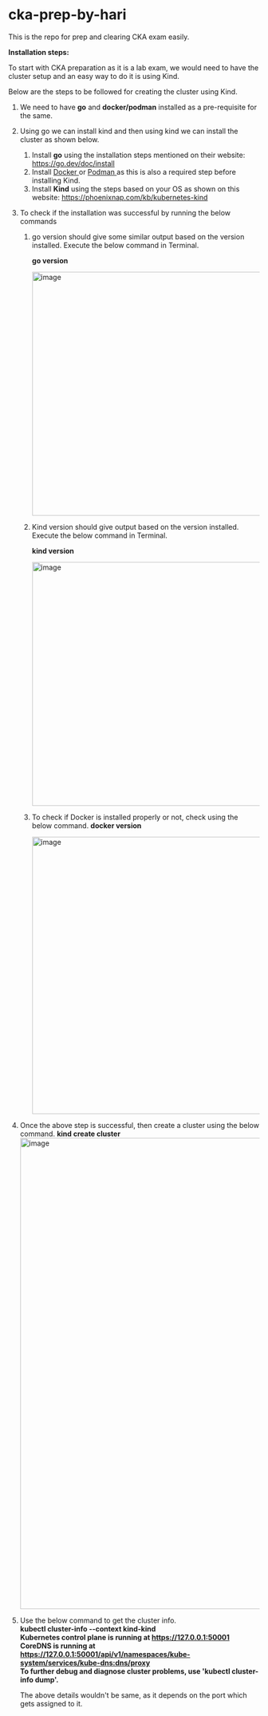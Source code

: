 # cka-prep-by-hari
This is the repo for prep and clearing CKA exam easily.

**Installation steps:**

To start with CKA preparation as it is a lab exam, we would need to have the cluster setup and an easy way to do it is using Kind.

Below are the steps to be followed for creating the cluster using Kind.

1) We need to have **go** and **docker/podman** installed as a pre-requisite for the same.
2) Using go we can install kind and then using kind we can install the cluster as shown below.
   1) Install **go** using the installation steps mentioned on their website: https://go.dev/doc/install
   2) Install <a href="https://www.docker.com/">Docker </a> or <a href="https://podman.io">Podman </a> as this is also a required step before installing Kind. 
   3) Install **Kind** using the steps based on your OS as shown on this website: https://phoenixnap.com/kb/kubernetes-kind
3) To check if the installation was successful by running the below commands
   1) go version should give some similar output based on the version installed.
      Execute the below command in Terminal.</br>


       **go version** </br>

      <img width="489" alt="image" src="https://github.com/harikishan468/cka-prep-by-hari/assets/18546196/27140578-37ce-4dc4-ae42-431b8e904f40">
   3) Kind version should give output based on the version installed.
      Execute the below command in Terminal.

      **kind version**</br>

      <img width="489" alt="image" src="https://github.com/harikishan468/cka-prep-by-hari/assets/18546196/59b7cf74-84c5-4796-834a-9c4a71ed5dac">
   4) To check if Docker is installed properly or not, check using the below command.
      **docker version**</br>

      <img width="556" alt="image" src="https://github.com/harikishan468/cka-prep-by-hari/assets/18546196/e637e3d5-c6cc-4a05-911b-ecfdef8a2cfb">
4) Once the above step is successful, then create a cluster using the below command.
      **kind create cluster** </br>
      <img width="945" alt="image" src="https://github.com/harikishan468/cka-prep-by-hari/assets/18546196/f0fcc074-5a2f-4b3b-add3-de3681a47e47">
5) Use the below command to get the cluster info.</br>
     **kubectl cluster-info --context kind-kind** </br>
     **Kubernetes control plane is running at https://127.0.0.1:50001 </br>
     CoreDNS is running at https://127.0.0.1:50001/api/v1/namespaces/kube-system/services/kube-dns:dns/proxy </br>
     To further debug and diagnose cluster problems, use 'kubectl cluster-info dump'.** </br>
  
   The above details wouldn't be same, as it depends on the port which gets assigned to it.
   
 



